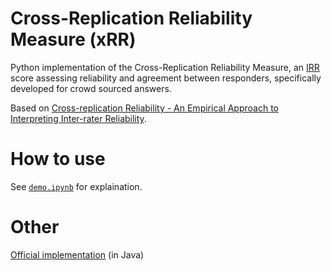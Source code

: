 # Cross-Replication Reliability Measure (xRR)

Python implementation of the Cross-Replication Reliability Measure, an <a href="https://en.wikipedia.org/wiki/Inter-rater_reliability">IRR</a> score assessing reliability and agreement between responders, specifically developed for crowd sourced answers.

Based on <a href="https://arxiv.org/abs/2106.07393">Cross-replication Reliability - An Empirical Approach to Interpreting Inter-rater Reliability</a>.

# How to use
See [`demo.ipynb`](demo.ipynb) for explaination.

# Other
<a href="https://github.com/google-research/cross-replication-reliability">Official implementation</a> (in Java)
